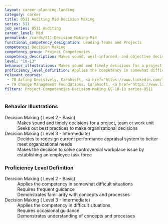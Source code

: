 ```yaml
---
layout: career-planning-landing
category: career
title: 0511 Auditing Mid Decision Making
series: 511
job_series: 0511 Auditing
career_level: Mid
permalink: /cards/511-Decision-Making-Mid
functional_competency_designation: Leading Teams and Projects
competency: Decision Making
competency_group: Project Competencies
competency_description: Makes sound, well-informed, and objective decisions; perceives the impact and implications of decisions; commits to action, even in uncertain situations, to accomplish organizational goals; causes change 
level: "10-13"
behavior_illustrations: Makes sound and timely decisions for a project, team or work unit ? Seeks out best practices to make organizational decisions ? Decides to redesign current performance appraisal system to better meet organizational needs ? Makes the decision to solve controversial workplace issue by establishing an employee task force
proficiency_level_definition: Applies the competency in somewhat difficult situations ? Requires frequent guidance ? Demonstrates familiarity with concepts and processes ? Applies the competency in difficult situations ? Requires occasional guidance ? Demonstrates understanding of concepts and processes
relevant_courses: 
 - 78 Acting Decisively, Carahsoft, <a href="https://www.linkedin.com/learning/acting-decisively">https://www.linkedin.com/learning/acting-decisively</a>
 - 79 Change Management Foundations, Carahsoft, <a href="https://www.linkedin.com/learning/change-management-foundations-10041380">https://www.linkedin.com/learning/change-management-foundations-10041380</a>
filters: Project-Competencies-Decision-Making GS-10-13 series-0511
---
```


<div class="desktop:grid-col-6 margin-y-205">
  <div class="border-top-05 bg-white padding-2 shadow-5 height-full members-hover border-1px border-gray-30 border-top-orange radius-lg">
    <h3>Behavior Illustrations</h3>
    <dl class="text-base"><dt>Decision Making ( Level 2 - Basic)</dt><dd>Makes sound and timely decisions for a project, team or work unit </dd><dd> Seeks out best practices to make organizational decisions</dd><dt>Decision Making ( Level 3 - Intermediate)</dt><dd>Decides to redesign current performance appraisal system to better meet organizational needs </dd><dd> Makes the decision to solve controversial workplace issue by establishing an employee task force</dd></dl>
  </div>
</div>
<div class="desktop:grid-col-6 margin-y-205">
  <div class="border-top-05 bg-white padding-2 shadow-5 height-full members-hover border-1px border-gray-30 border-top-orange radius-lg">
    <h3>Proficiency Level Definition</h3>
    <dl class="text-base"><dt>Decision Making ( Level 2 - Basic)</dt><dd>Applies the competency in somewhat difficult situations </dd><dd> Requires frequent guidance </dd><dd> Demonstrates familiarity with concepts and processes</dd><dt>Decision Making ( Level 3 - Intermediate)</dt><dd>Applies the competency in difficult situations </dd><dd> Requires occasional guidance </dd><dd> Demonstrates understanding of concepts and processes</dd></dl>
  </div>
</div>